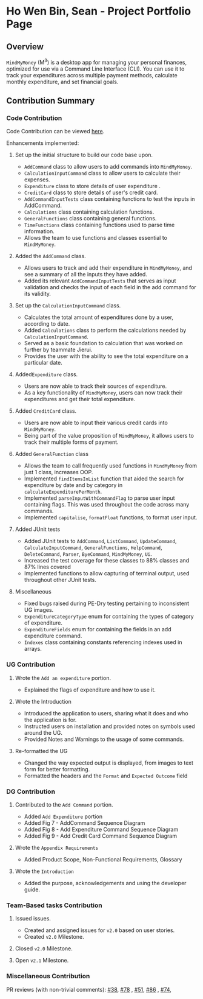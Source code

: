 # Ho Wen Bin, Sean - Project Portfolio Page

## Overview

`MindMyMoney` (M<sup>3</sup>) is a desktop app for managing your personal finances, optimized for use via a Command Line
Interface (CLI). You can use it to track your expenditures across multiple payment methods, calculate monthly
expenditure, and set financial goals.
<br/>

## Contribution Summary

### Code Contribution

Code Contribution can be
viewed [here](https://nus-cs2113-ay2122s2.github.io/tp-dashboard/?search=SeanHoWB&breakdown=true).

Enhancements implemented:

1. Set up the initial structure to build our code base upon.
    - `AddCommand` class to allow users to add commands into `MindMyMoney`.
    - `CalculationInputCommand` class to allow users to calculate their expenses.
    - `Expenditure` class to store details of user expenditure .
    - `CreditCard` class to store details of user's credit card.
    - `AddCommandInputTests` class containing functions to test the inputs in AddCommand.
    - `Calculations` class containing calculation functions.
    - `GeneralFunctions` class containing general functions.
    - `TimeFunctions` class containing functions used to parse time information.
    - Allows the team to use functions and classes essential to `MindMyMoney`.


2. Added the `AddCommand` class.
    - Allows users to track and add their expenditure in `MindMyMoney`, and see a summary of all the inputs they have
      added.
    - Added its relevant `AddCommandInputTests` that serves as input validation and checks the input of each field in
      the add command for its validity.


3. Set up the `CalculationInputCommand` class.
    - Calculates the total amount of expenditures done by a user, according to date.
    - Added `Calculations` class to perform the calculations needed by `CalculationInputCommand`.
    - Served as a basic foundation to calculation that was worked on further by teammate Jierui.
    - Provides the user with the ability to see the total expenditure on a particular date.


4. Added`Expenditure` class.
    - Users are now able to track their sources of expenditure.
    - As a key functionality of `MindMyMoney`, users can now track their expenditures and get their total expenditure.


5. Added `CreditCard` class.
    - Users are now able to input their various credit cards into `MindMyMoney`.
    - Being part of the value proposition of `MindMyMoney`, it allows users to track their multiple forms of payment.


6. Added `GeneralFunction` class
    - Allows the team to call frequently used functions in `MindMyMoney` from just 1 class, increases OOP.
    - Implemented `findItemsInList` function that aided the search for expenditure by date and by category in
      `calculateExpenditurePerMonth`.
    - Implemented `parseInputWithCommandFlag` to parse user input containing flags. This was used throughout the code
      across many commands.
    - Implemented `capitalise`, `formatFloat` functions, to format user input.


7. Added JUnit tests
    - Added JUnit tests to `AddCommand`, `ListCommand`, `UpdateCommand`, `CalculateInputCommand`,
      `GeneralFunctions`, `HelpCommand`, `DeleteCommand`,  `Parser`, `ByeCommand`, `MindMyMoney`, `Ui`.
    - Increased the test coverage for these classes to 88% classes and 87% lines covered
    - Implemented functions to allow capturing of terminal output, used throughout other JUnit tests.


8. Miscellaneous
    - Fixed bugs raised during PE-Dry testing pertaining to inconsistent UG images.
    - `ExpenditureCategoryType` enum for containing the types of category of expenditure.
    - `ExpenditureFields` enum for containing the fields in an add expenditure command.
    - `Indexes` class containing constants referencing indexes used in arrays.
      <br/>

### UG Contribution

1. Wrote the `Add an expenditure` portion.
    - Explained the flags of expenditure and how to use it.


2. Wrote the Introduction
    - Introduced the application to users, sharing what it does and who the application is for.
    - Instructed users on installation and provided notes on symbols used around the UG.
    - Provided Notes and Warnings to the usage of some commands.


3. Re-formatted the UG
    - Changed the way expected output is displayed, from images to text form for better formatting.
    - Formatted the headers and the `Format` and `Expected Outcome` field
      <br/>

### DG Contribution

1. Contributed to the `Add Command` portion.
    - Added `Add Expenditure` portion
    - Added Fig 7 - AddCommand Sequence Diagram
    - Added Fig 8 - Add Expenditure Command Sequence Diagram
    - Added Fig 9 - Add Credit Card Command Sequence Diagram


2. Wrote the `Appendix Requirements`
    - Added Product Scope, Non-Functional Requirements, Glossary


3. Wrote the `Introduction`
    - Added the purpose, acknowledgements and using the developer guide.
      <br/>

### Team-Based tasks Contribution

1. Issued issues.
    - Created and assigned issues for `v2.0` based on user stories.
    - Created `v2.0` Milestone.


2. Closed `v2.0` Milestone.


3. Open `v2.1` Milestone.
   <br/>

### Miscellaneous Contribution

PR reviews (with non-trivial comments):
[#38](https://github.com/AY2122S2-CS2113T-T10-4/tp/pull/38), [#78](https://github.com/AY2122S2-CS2113T-T10-4/tp/pull/78)
,
[#51](https://github.com/AY2122S2-CS2113T-T10-4/tp/pull/51), [#86](https://github.com/AY2122S2-CS2113T-T10-4/tp/pull/86)
,
[#74](https://github.com/AY2122S2-CS2113T-T10-4/tp/pull/74),

